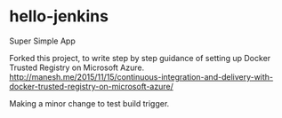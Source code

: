 # hello-jenkins
Super Simple App

Forked this project, to write step by step guidance of setting up Docker Trusted Registry on Microsoft Azure. http://manesh.me/2015/11/15/continuous-integration-and-delivery-with-docker-trusted-registry-on-microsoft-azure/

Making a minor change to test build trigger.

